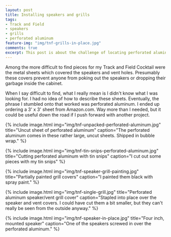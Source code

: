 ```yaml
---
layout: post
title: Installing speakers and grills
tags:
- Track and Field
- speakers
- grills
- perforated aluminum
feature-img: "img/tnf-grills-in-place.jpg"
comments: true
excerpt: This post is about the challenge of locating perforated aluminum, creating speaker hole and vent covers, and also speakers to a lesser extent.
---
```

Among the more difficult to find pieces for my Track and Field Cocktail were the metal sheets which covered the speakers and vent holes. Presumably these covers prevent anyone from poking out the speakers or dropping their garbage inside the cabinet.

When I say difficult to find, what I really mean is I didn't know what I was looking for. I had no idea of how to describe these sheets. Eventually, the phrase I stumbled onto that worked was perforated aluminum. I ended up ordering a 3' x 3' sheet from Amazon.com. Way more than I needed, but it could be useful down the road if I push forward with another project.

{% include image.html
            img="img/tnf-unpacked-perforated-aluminum.jpg"
            title="Uncut sheet of perforated aluminum"
            caption="The perforated aluminum comes in these rather large, uncut sheets. Shipped in bubble wrap." %}

{% include image.html
            img="img/tnf-tin-snips-perforated-aluminum.jpg"
            title="Cutting perforated aluminum with tin snips"
            caption="I cut out some pieces with my tin snips"
%}

{% include image.html
            img="img/tnf-speaker-grill-painting.jpg"
            title="Partially painted grill covers"
            caption="I painted them black with spray paint."
%}

{% include image.html
            img="img/tnf-single-grill.jpg"
            title="Perforated aluminum speaker/vent grill cover"
            caption="Stapled into place over the speaker and vent covers. I could have cut them a bit smaller, but they can't really be seen from the outside anyway."
%}

{% include image.html
            img="img/tnf-speaker-in-place.jpg"
            title="Four inch, mounted speaker"
            caption="One of the speakers screwed in over the perforated aluminum."
%}
